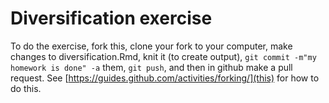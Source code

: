 # Diversification exercise

To do the exercise, fork this, clone your fork to your computer, make changes to diversification.Rmd, knit it (to create output), `git commit -m"my homework is done" -a` them, `git push`, and then in github make a pull request. See [https://guides.github.com/activities/forking/](this) for how to do this.
